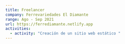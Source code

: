 ```yaml
---
title: Freelancer
company: Ferrevariedades El Diamante
range: Ago - Sep 2021
url: https://ferrediamante.netlify.app
activities:
  - activity: "Creación de un sitio web estático "
---
```

